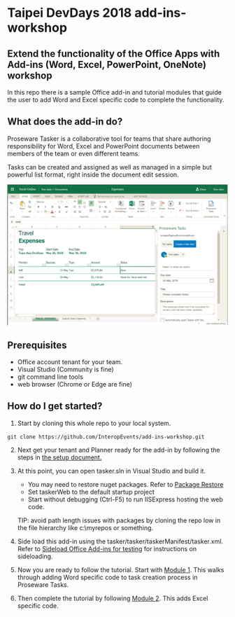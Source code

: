 # Taipei DevDays 2018 add-ins-workshop
## Extend the functionality of the Office Apps with Add-ins (Word, Excel, PowerPoint, OneNote) workshop

In this repo there is a sample Office add-in and tutorial modules that guide the user to add Word and Excel specific code to complete the functionality.

## What does the add-in do? 

Proseware Tasker is a collaborative tool for teams that share authoring responsibility for Word, Excel and PowerPoint documents between members of the team or even different teams. 

Tasks can be created and assigned as well as managed in a simple but powerful list format, right inside the document edit session.

![Task creation screenshot](screenshot-createtask.png)

## Prerequisites

- Office account tenant for your team.
- Visual Studio (Community is fine)
- git command line tools 
- web browser (Chrome or Edge are fine)

## How do I get started? 

1. Start by cloning this whole repo to your local system.

```
git clone https://github.com/InteropEvents/add-ins-workshop.git
```

2. Next get your tenant and Planner ready for the add-in by following the steps in [the setup document.](setup/setup.md) 

3. At this point, you can open tasker.sln in Visual Studio and build it. 
    - You may need to restore nuget packages. Refer to [Package Restore](https://docs.microsoft.com/en-us/nuget/consume-packages/package-restore) 
    - Set taskerWeb to the default startup project
    - Start without debugging (Ctrl-F5) to run IISExpress hosting the web code.

    TIP: avoid path length issues with packages by cloning the repo low in the file hierarchy like c:\myrepos or something. 

4. Side load this add-in using the tasker/tasker/taskerManifest/tasker.xml. Refer to [Sideload Office Add-ins for testing](https://docs.microsoft.com/en-us/office/dev/add-ins/testing/create-a-network-shared-folder-catalog-for-task-pane-and-content-add-ins) for instructions on sideloading.

5. Now you are ready to follow the tutorial. Start with [Module 1](module1/module1.md). This walks through adding Word specific code to task creation process in Proseware Tasks.

6. Then complete the tutorial by following [Module 2](module2/module2.md). This adds Excel specific code.  